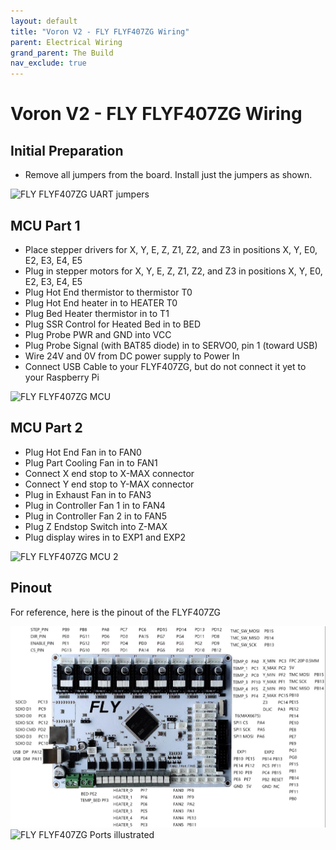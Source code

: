 ```yaml
---
layout: default
title: "Voron V2 - FLY FLYF407ZG Wiring"
parent: Electrical Wiring
grand_parent: The Build
nav_exclude: true
---
```


# Voron V2 - FLY FLYF407ZG Wiring

## Initial Preparation

* Remove all jumpers from the board.  Install just the jumpers as shown.

![FLY FLYF407ZG UART jumpers](./images/voron2_flyf407zg_uart_jumpers.png)

## MCU Part 1

* Place stepper drivers for X, Y, E, Z, Z1, Z2, and Z3 in positions X, Y, E0, E2, E3, E4, E5
* Plug in stepper motors for X, Y, E, Z, Z1, Z2, and Z3 in positions X, Y, E0, E2, E3, E4, E5
* Plug Hot End thermistor to thermistor T0
* Plug Hot End heater in to HEATER T0
* Plug Bed Heater thermistor in to T1
* Plug SSR Control for Heated Bed in to BED
* Plug Probe PWR and GND into VCC
* Plug Probe Signal (with BAT85 diode) in to SERVO0, pin 1 (toward USB)
* Wire 24V and 0V from DC power supply to Power In
* Connect USB Cable to your FLYF407ZG, but do not connect it yet to your Raspberry Pi

![FLY FLYF407ZG MCU](./images/voron2_flyf407zg_mcu_1.png)

## MCU Part 2

* Plug Hot End Fan in to FAN0
* Plug Part Cooling Fan in to FAN1
* Connect X end stop to X-MAX connector
* Connect Y end stop to Y-MAX connector
* Plug in Exhaust Fan in to FAN3
* Plug in Controller Fan 1 in to FAN4
* Plug in Controller Fan 2 in to FAN5
* Plug Z Endstop Switch into Z-MAX
* Plug display wires in to EXP1 and EXP2

![FLY FLYF407ZG MCU 2](./images/voron2_flyf407zg_mcu_2.png)

## Pinout

For reference, here is the pinout of the FLYF407ZG

![FLY FLYF407ZG Pinout](./images/flyf407zg_pinout.jpg)
![FLY FLYF407ZG Ports illustrated](./images/flyf407zg_port_illustration.png)
